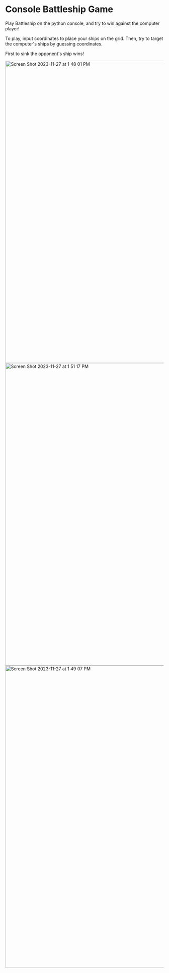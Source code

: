 # Console Battleship Game

Play Battleship on the python console, and try to win against the computer player! 

To play, input coordinates to place your ships on the grid. Then, try to target the computer's ships by guessing coordinates. 

First to sink the opponent's ship wins!

<img width="957" alt="Screen Shot 2023-11-27 at 1 48 01 PM" src="https://github.com/FaithD186/console-battleship-game/assets/90401001/f7795b4c-4be5-4c94-9bc2-9eaeb1713d9a">

<img width="957" alt="Screen Shot 2023-11-27 at 1 51 17 PM" src="https://github.com/FaithD186/console-battleship-game/assets/90401001/0d57297d-0833-4fb6-90eb-35003c0996e7">
<img width="957" alt="Screen Shot 2023-11-27 at 1 49 07 PM" src="https://github.com/FaithD186/console-battleship-game/assets/90401001/b7b41abc-c074-4006-aad2-2b752e92c0ea">
